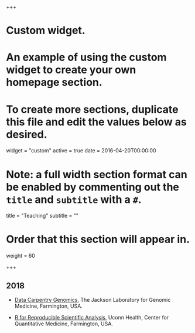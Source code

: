 +++
# Custom widget.
# An example of using the custom widget to create your own homepage section.
# To create more sections, duplicate this file and edit the values below as desired.
widget = "custom"
active = true
date = 2016-04-20T00:00:00

# Note: a full width section format can be enabled by commenting out the `title` and `subtitle` with a `#`.
title = "Teaching"
subtitle = ""

# Order that this section will appear in.
weight = 60

+++

## 2018
- [Data Carpentry Genomics](https://thejacksonlaboratory.github.io/2018-11-06-jax/), The Jackson Laboratory for Genomic Medicine, Farmington, USA.

- [R for Reproducible Scientific Analysis](https://smcclatchy.github.io/2018-10-15-r-ct/), Uconn Health, Center for Quantitative Medicine, Farmington, USA.


